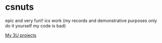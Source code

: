 # csnuts
epic and very fun!! ics work (my records and demonstrative purposes only do it yourself my code is bad)

[My 3U projects](https://github.com/phynxinferno/JavaBusywork)
